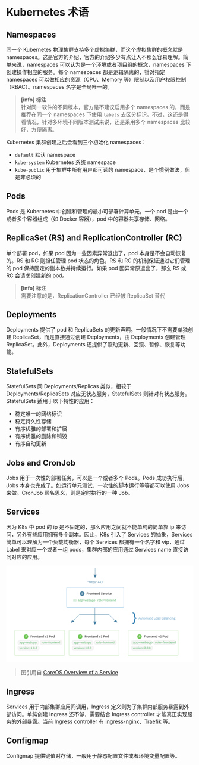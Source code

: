 # Kubernetes 术语

## Namespaces

同一个 Kubernetes 物理集群支持多个虚拟集群，而这个虚拟集群的概念就是 namespaces。这是官方的介绍，官方的介绍多少有点让人不那么容易理解。简单来说，namespaces 可以认为是一个环境或者项目组的概念，namespaces 下创建操作相应的服务。每个 namespaces 都是逻辑隔离的，针对指定 namespaces 可以做相应的资源（CPU、Memory 等）限制以及用户权限控制（RBAC）。namespaces 名字是全局唯一的。

> **[info] 标注**  
> 针对同一软件的不同版本，官方是不建议启用多个 namespaces 的，而是推荐在同一个 namespaces 下使用 `labels` 去区分标识。不过，这还是得看情况，针对多环境不同版本测试来说，还是采用多个 namespaces 比较好，方便隔离。

Kubernetes 集群创建之后会看到三个初始化 namespaces：

- `default` 默认 namespace
- `kube-system` Kubernetes 系统 namespace
- `kube-public` 用于集群中所有用户都可读的 namespace，是个惯例做法，但是非必须的

## Pods

Pods 是 Kubernetes 中创建和管理的最小可部署计算单元，一个 pod 是由一个或者多个容器组成（如 Docker 容器），pod 中的容器共享存储、网络。

## ReplicaSet (RS) and ReplicationController (RC)

单个部署 pod，如果 pod 因为一些因素异常退出了，pod 本身是不会自动恢复的。RS 和 RC 则担任管理 pod 状态的角色，RS 和 RC 的机制保证通过它们管理的 pod 保持固定的副本数并持续运行。如果 pod 因异常原退出了，那么 RS 或 RC 会请求创建新的 pod。

> **[info] 标注**  
> 需要注意的是，ReplicationController 已经被 ReplicaSet 替代

## Deployments

Deployments 提供了 pod 和 ReplicaSets 的更新声明。一般情况下不需要单独创建 ReplicaSet，而是直接通过创建 Deployments，由 Deployments 创建管理 ReplicaSet。此外，Deployments 还提供了滚动更新、回滚、暂停、恢复等功能。

## StatefulSets

StatefulSets 同 Deployments/Replicas 类似，相较于 Deployments/ReplicaSets 对应无状态服务，StatefulSets 则针对有状态服务。StatefulSets 适用于以下特性的应用：

* 稳定唯一的网络标识
* 稳定持久性存储
* 有序优雅的部署和扩展
* 有序优雅的删除和销毁
* 有序自动更新

## Jobs and CronJob

Jobs 用于一次性的部署任务，可以是一个或者多个 Pods。Pods 成功执行后，Jobs 本身也完成了。如运行单元测试、一次性的脚本运行等等都可以使用 Jobs 来做。CronJob 顾名思义，则是定时执行的一种 Job。

## Services

因为 K8s 中 pod 的 ip 是不固定的，那么应用之间就不能单纯的简单靠 ip 来访问，另外有些应用拥有多个副本。因此，K8s 引入了 Services 的抽象，Services 简单可以理解为一个负载均衡器，每个 Services 都拥有一个名字和 vip，通过 Label 来对应一个或者一组 pods，集群内部的应用通过 Services name 直接访问对应的应用。

![](images/service.svg)

> 图引用自 [CoreOS Overview of a Service](https://coreos.com/kubernetes/docs/latest/services.html)

## Ingress

Services 用于内部集群应用间调用，Ingress 定义则为了集群内部服务暴露到外部访问。单纯创建 Ingress 还不够，需要结合 Ingress controller 才能真正实现服务的外部暴露。当前 Ingress controller 有 [ingress-nginx](https://github.com/kubernetes/ingress-nginx)、[Traefik](https://github.com/containous/traefik) 等。

## Configmap

Configmap 提供键值对存储，一般用于静态配置文件或者环境变量配置等。
